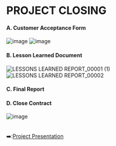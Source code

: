 # PROJECT CLOSING
#### A. Customer Acceptance Form
![image](https://user-images.githubusercontent.com/121302293/210250556-46531913-3196-40c9-8f95-2ab6bee52044.png)
![image](https://user-images.githubusercontent.com/121302293/210250655-acdf8d1d-2d45-4e12-8788-fe8a62c86cc4.png)
#### B. Lesson Learned Document
![LESSONS LEARNED REPORT_00001 (1)](https://user-images.githubusercontent.com/121302293/210247450-431a88a7-3482-454b-b54b-78b4d95acc22.png)
![LESSONS LEARNED REPORT_00002](https://user-images.githubusercontent.com/121302293/210247209-bc235cce-2515-4aa4-bb7f-a7b9a3e998d2.png)
#### C. Final Report
#### D. Close Contract
![image](https://user-images.githubusercontent.com/121302293/210256875-8d5cd67d-78d6-45e4-a909-a120bd802439.png)
&nbsp;<br>
&nbsp;<br>
&nbsp;<br>
:arrow_right::[Project Presentation](https://github.com/FilleHeureuse/Fake-News-Detection-System/blob/main/Project%20Management%20Plan%20(PMP)/VII.%20Project%20Presentation.md)
